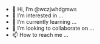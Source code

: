 - 👋 Hi, I’m @wczjwhdgmws
- 👀 I’m interested in ...
- 🌱 I’m currently learning ...
- 💞️ I’m looking to collaborate on ...
- 📫 How to reach me ...

<!---
wczjwhdgmws/wczjwhdgmws is a ✨ special ✨ repository because its `README.md` (this file) appears on your GitHub profile.
You can click the Preview link to take a look at your changes.
--->
